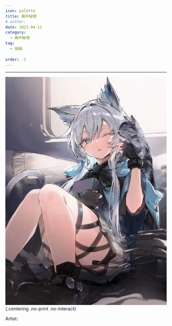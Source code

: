 ```yaml
---
icon: palette
title: 画中秘境
# author: 
date: 2023-04-11
category:
  - 画中秘境
tag:
  - 插画

order: -1
---
```

<!-- more -->

---

<printlimit />

![](./res/illustration/cover.webp) {.centering .no-print .no-interact}

Artist: 

<ArticleAd />
